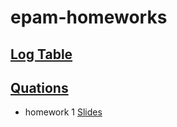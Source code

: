 # epam-homeworks

## [Log Table](https://docs.google.com/spreadsheets/d/1gLDBHB0Rlj7rOdX--VQRp7mdynluhSxm/edit#gid=1286038540)

## [Quations](https://docs.google.com/spreadsheets/d/1mcZs6szcMuOFCMaYsftNNASV-i2w2aB8pMIzBwteyW4/edit#gid=0)

- homework 1
[Slides](https://frontendlabepam.github.io/FL_Online/02_html/#1)
